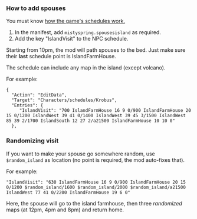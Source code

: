 ### How to add spouses

You must know [how the game's schedules work.](https://stardewvalleywiki.com/Modding:Schedule_data)


1. In the manifest, add `mistyspring.spousesisland` as required. 
2. Add the key "IslandVisit" to the NPC schedule.

Starting from 10pm, the mod will path spouses to the bed. Just make sure their __last__ schedule point is IslandFarmHouse.

The schedule can include any map in the island (except volcano).


For example:

```
{
  "Action": "EditData",
  "Target": "Characters/schedules/Krobus",
  "Entries": {
     "IslandVisit": "700 IslandFarmHouse 16 9 0/900 IslandFarmHouse 20 15 0/1200 IslandWest 39 41 0/1400 IslandWest 39 45 3/1500 IslandWest 85 39 2/1700 IslandSouth 12 27 2/a21500 IslandFarmHouse 10 10 0"
  },
```

### Randomizing visit

If you want to make your spouse go somewhere random, use `$random_island` as location (no point is required, the mod auto-fixes that).

For example:
```
"IslandVisit": "630 IslandFarmHouse 16 9 0/900 IslandFarmHouse 20 15 0/1200 $random_island/1600 $random_island/2000 $random_island/a21500 IslandWest 77 41 0/2200 IslandFarmHouse 19 6 0"
```

Here, the spouse will go to the island farmhouse, then three *randomized* maps (at 12pm, 4pm and 8pm) and return home.
